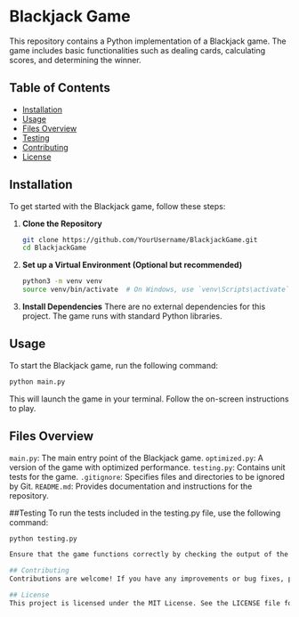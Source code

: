 # Blackjack Game

This repository contains a Python implementation of a Blackjack game. The game includes basic functionalities such as dealing cards, calculating scores, and determining the winner.

## Table of Contents
- [Installation](#installation)
- [Usage](#usage)
- [Files Overview](#files-overview)
- [Testing](#testing)
- [Contributing](#contributing)
- [License](#license)

## Installation

To get started with the Blackjack game, follow these steps:

1. **Clone the Repository**
   ```bash
   git clone https://github.com/YourUsername/BlackjackGame.git
   cd BlackjackGame
2. **Set up a Virtual Environment (Optional but recommended)**
   ```bash
   python3 -m venv venv
   source venv/bin/activate  # On Windows, use `venv\Scripts\activate`
3. **Install Dependencies**
There are no external dependencies for this project. The game runs with standard Python libraries.

## Usage
To start the Blackjack game, run the following command:
   ```bash
   python main.py
   ```
This will launch the game in your terminal. Follow the on-screen instructions to play.

## Files Overview
`main.py`: The main entry point of the Blackjack game.
`optimized.py`: A version of the game with optimized performance.
`testing.py`: Contains unit tests for the game.
`.gitignore`: Specifies files and directories to be ignored by Git.
`README.md`: Provides documentation and instructions for the repository.

##Testing
To run the tests included in the testing.py file, use the following command:

```bash
python testing.py

Ensure that the game functions correctly by checking the output of the tests.

## Contributing
Contributions are welcome! If you have any improvements or bug fixes, please open a pull request. Make sure to update the tests as needed.

## License
This project is licensed under the MIT License. See the LICENSE file for details.
